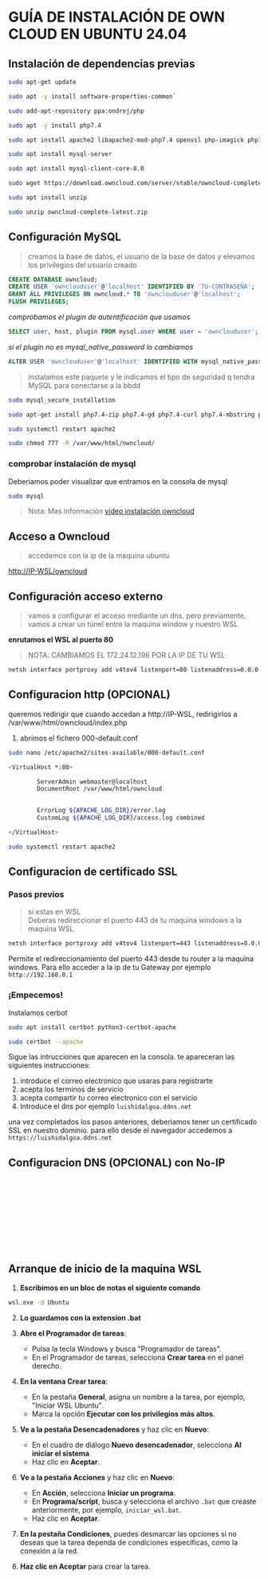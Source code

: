 # GUÍA DE INSTALACIÓN DE OWN CLOUD EN UBUNTU 24.04
## Instalación de dependencias previas
```bash
sudo apt-get update
```
```bash
sudo apt -y install software-properties-common`
```
```bash
sudo add-apt-repository ppa:ondrej/php
```
```bash
sudo apt -y install php7.4
```
```bash
sudo apt install apache2 libapache2-mod-php7.4 openssl php-imagick php7.4-common php7.4-curl php7.4-gd php7.4-imap php7.4-intl php7.4-json php7.4-ldap php7.4-mbstring php7.4-mysql php7.4-pgsql php-smbclient php-ssh2 php7.4-sqlite3 php7.4-xml php7.4-zip
```
```bash
sudo apt install mysql-server
```
```bash
sudo apt install mysql-client-core-8.0
```
```bash
sudo wget https://download.owncloud.com/server/stable/owncloud-complete-latest.zip
```
```bash
sudo apt install unzip
```
```bash
sudo unzip owncloud-complete-latest.zip
```

## Configuración MySQL

> creamos la base de datos, el usuario de la base de datos y elevamos los privilegios del usuario creado
```sql
CREATE DATABASE owncloud;
CREATE USER 'ownclouduser'@'localhost' IDENTIFIED BY 'TU-CONTRASEÑA';
GRANT ALL PRIVILEGES ON owncloud.* TO 'ownclouduser'@'localhost';
FLUSH PRIVILEGES;
```

*comprobamos el plugin de autentificación que usamos*
```sql
SELECT user, host, plugin FROM mysql.user WHERE user = 'ownclouduser';
```

*si el plugin no es mysql_native_password lo cambiamos*
```sql
ALTER USER 'ownclouduser'@'localhost' IDENTIFIED WITH mysql_native_password BY 'TU-CONTRASEÑA';
```
>instalamos este paquete y le indicamos el tipo de seguridad q tendra MySQL para conectarse a la bbdd
```bash
sudo mysql_secure_installation
```
```bash
sudo apt-get install php7.4-zip php7.4-gd php7.4-curl php7.4-mbstring php7.4-mysql php7.4-pgsql php7.4-xml php7.4-intl php7.4-xmlreader php7.4-xmlwriter -y
```
```bash
sudo systemctl restart apache2
```
```bash
sudo chmod 777 -R /var/www/html/owncloud/
```
### comprobar instalación de mysql
Deberiamos poder visualizar que entramos en la consola de mysql
```bash
sudo mysql
```

> Nota: Mas información [video instalación owncloud](https://www.youtube.com/watch?v=KU_EcXsrlv4)

## Acceso a Owncloud

> accedemos con la ip de la maquina ubuntu

[http://IP-WSL/owncloud](http://172.24.12.16/owncloud)

## Configuración acceso externo
> vamos a configurar el acceso mediante un dns. pero previamente, vamos a crear un túnel entre la maquina window y nuestro WSL

**enrutamos el WSL al puerto 80**
> NOTA: CAMBIAMOS EL 172.24.12.198 POR LA IP DE TU WSL
```bash
netsh interface portproxy add v4tov4 listenport=80 listenaddress=0.0.0.0 connectport=80 connectaddress=172.24.12.198
```


## Configuracion http (OPCIONAL)
queremos redirigir que cuando accedan a http://IP-WSL, redirigirlos a /var/www/html/owncloud/index.php
1. abrimos el fichero 000-default.conf
```bash
sudo nano /etc/apache2/sites-available/000-default.conf
```
```bash
<VirtualHost *:80>

        ServerAdmin webmaster@localhost
        DocumentRoot /var/www/html/owncloud


        ErrorLog ${APACHE_LOG_DIR}/error.log
        CustomLog ${APACHE_LOG_DIR}/access.log combined

</VirtualHost>
```
```bash
sudo systemctl restart apache2
```

## Configuracion de certificado SSL
### Pasos previos
> si estas en WSL <br>
Deberas redireccionar el puerto 443 de tu maquina windows a la maquina WSL
```bash
netsh interface portproxy add v4tov4 listenport=443 listenaddress=0.0.0.0 connectport=443 connectaddress=172.24.12.198
```

Permite el redireccionamiento del puerto 443 desde tu router a la maquina windows.
Para ello acceder a la ip de tu Gateway por ejemplo `http://192.168.0.1`

### ¡Empecemos!
Instalamos cerbot
```bash
sudo apt install certbot python3-certbot-apache
```
```bash
sudo certbot --apache
```

Sigue las intrucciones que aparecen en la consola. te apareceran las siguientes instrucciones:
1. introduce el correo electronico que usaras para registrarte
2. acepta los terminos de servicio
3. acepta compartir tu correo electronico con el servicio
4. Introduce el dns por ejemplo `luishidalgoa.ddns.net`

una vez completados los pasos anteriores, deberiamos tener un certificado SSL en nuestro dominio. para ello desde el navegador accedemos a `https://luishidalgoa.ddns.net`

## Configuracion DNS (OPCIONAL) con No-IP
```











```

## Arranque de inicio de la maquina WSL
1. **Escribimos en un bloc de notas el siguiente comando**
```bash
wsl.exe -d Ubuntu
```
2. **Lo guardamos con la extension .bat**
3. **Abre el Programador de tareas**:
   - Pulsa la tecla Windows y busca "Programador de tareas".
   - En el Programador de tareas, selecciona **Crear tarea** en el panel derecho.

4. **En la ventana Crear tarea**:
   - En la pestaña **General**, asigna un nombre a la tarea, por ejemplo, "Iniciar WSL Ubuntu".
   - Marca la opción **Ejecutar con los privilegios más altos**.
   
5. **Ve a la pestaña Desencadenadores** y haz clic en **Nuevo**:
   - En el cuadro de diálogo **Nuevo desencadenador**, selecciona **Al iniciar el sistema**.
   - Haz clic en **Aceptar**.

6. **Ve a la pestaña Acciones** y haz clic en **Nuevo**:
   - En **Acción**, selecciona **Iniciar un programa**.
   - En **Programa/script**, busca y selecciona el archivo `.bat` que creaste anteriormente, por ejemplo, `iniciar_wsl.bat`.
   - Haz clic en **Aceptar**.

7. **En la pestaña Condiciones**, puedes desmarcar las opciones si no deseas que la tarea dependa de condiciones específicas, como la conexión a la red.

8. **Haz clic en Aceptar** para crear la tarea.
